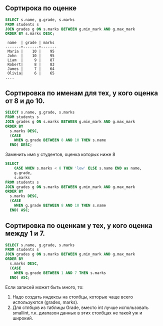 ## Сортирока по оценке

```sql
SELECT s.name, g.grade, s.marks
FROM students s
JOIN grades g ON s.marks BETWEEN g.min_mark AND g.max_mark
ORDER BY s.marks DESC;
```

```
 name  | grade | marks 
-------+-------+-------
 Maria |    10 |    95
 John  |    10 |    95
 Liam  |     9 |    87
 Robert|     8 |    83
 James |     7 |    64
 Olivia|     6 |    65
....
```

## Сортировка по именам для тех, у кого оценка от 8 и до 10.

```sql
SELECT s.name, g.grade, s.marks
FROM students s
JOIN grades g ON s.marks BETWEEN g.min_mark AND g.max_mark
ORDER BY 
  s.marks DESC,
  (CASE 
    WHEN g.grade BETWEEN 8 AND 10 THEN s.name 
  END) DESC;
```

Заменить имя у студентов, оценка которых ниже 8

```sql
SELECT 
	CASE WHEN s.marks < 8 THEN 'low' ELSE s.name END as name, 
	g.grade, 
	s.marks
FROM students s
JOIN grades g ON s.marks BETWEEN g.min_mark AND g.max_mark
ORDER BY 
  s.marks DESC,
  (CASE 
    WHEN g.grade BETWEEN 8 AND 10 THEN s.name
  END) ASC;
```

## Сортировка по оценкам у тех, у кого оценка между 1 и 7.

```sql
SELECT s.name, g.grade, s.marks
FROM students s
JOIN grades g ON s.marks BETWEEN g.min_mark AND g.max_mark
ORDER BY
  s.marks DESC, 
  (CASE 
    WHEN g.grade BETWEEN 1 AND 7 THEN s.marks
  END) ASC;
```


Если записей может быть много, то:
1. Надо создать индексы на столбцы, которые чаще всего используются (grades, marks).
2. Для стлбцов из таблицы Grade, вместо int лучше использовать smallint, т.к. диапазон данных в этих столбцах не такой уж и широкий.